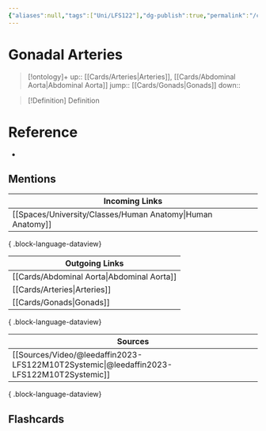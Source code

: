 ```yaml
---
{"aliases":null,"tags":["Uni/LFS122"],"dg-publish":true,"permalink":"/cards/gonadal-arteries/","dgPassFrontmatter":true}
---
```


# Gonadal Arteries

> [!ontology]+
> up:: [[Cards/Arteries\|Arteries]], [[Cards/Abdominal Aorta\|Abdominal Aorta]]
> jump:: [[Cards/Gonads\|Gonads]]
> down:: 

> [!Definition] Definition
> 

# Reference
- 

## Mentions
| Incoming Links                                                |
| ------------------------------------------------------------- |
| [[Spaces/University/Classes/Human Anatomy\|Human Anatomy]] |

{ .block-language-dataview}

| Outgoing Links                                |
| --------------------------------------------- |
| [[Cards/Abdominal Aorta\|Abdominal Aorta]] |
| [[Cards/Arteries\|Arteries]]               |
| [[Cards/Gonads\|Gonads]]                   |

{ .block-language-dataview}

| Sources                                                                                     |
| ------------------------------------------------------------------------------------------- |
| [[Sources/Video/@leedaffin2023-LFS122M10T2Systemic\|@leedaffin2023-LFS122M10T2Systemic]] |

{ .block-language-dataview}

## Flashcards

